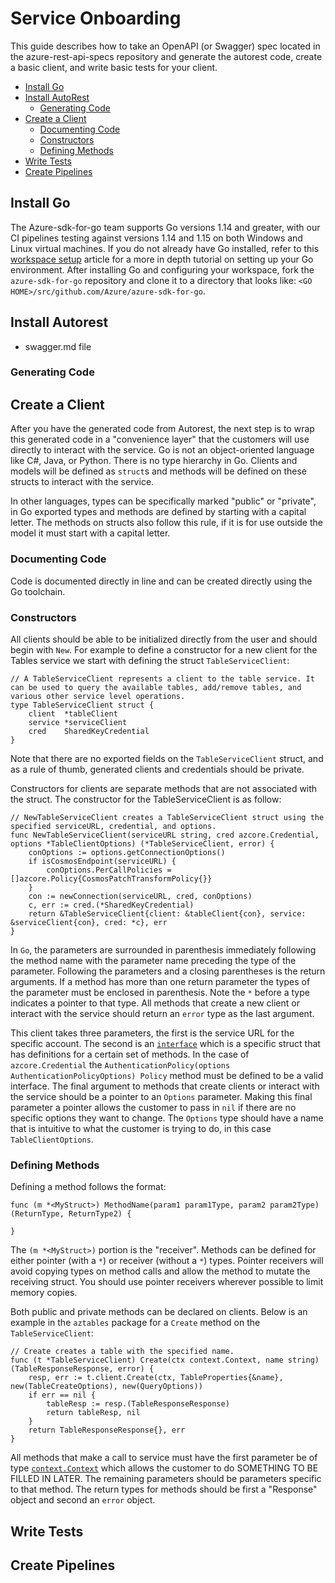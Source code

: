 # Service Onboarding

This guide describes how to take an OpenAPI (or Swagger) spec located in the azure-rest-api-specs repository and generate the autorest code, create a basic client, and write basic tests for your client.

* [Install Go](#install-go)
* [Install AutoRest](#install-autorest)
    * [Generating Code](#generating-code)
* [Create a Client](#create-a-client)
	* [Documenting Code](#documenting-code)
    * [Constructors](#constructors)
	* [Defining Methods](#defining-methods)
* [Write Tests](#write-tests)
* [Create Pipelines](#create-pipelines)

## Install Go

The Azure-sdk-for-go team supports Go versions 1.14 and greater, with our CI pipelines testing against versions 1.14 and 1.15 on both Windows and Linux virtual machines. If you do not already have Go installed, refer to this [workspace setup][workspace_setup] article for a more in depth tutorial on setting up your Go environment. After installing Go and configuring your workspace, fork the `azure-sdk-for-go` repository and clone it to a directory that looks like: `<GO HOME>/src/github.com/Azure/azure-sdk-for-go`.

## Install Autorest

* swagger.md file
### Generating Code


## Create a Client

After you have the generated code from Autorest, the next step is to wrap this generated code in a "convenience layer" that the customers will use directly to interact with the service. Go is not an object-oriented language like C#, Java, or Python. There is no type hierarchy in Go. Clients and models will be defined as `struct`s and methods will be defined on these structs to interact with the service.

In other languages, types can be specifically marked "public" or "private", in Go exported types and methods are defined by starting with a capital letter. The methods on structs also follow this rule, if it is for use outside the model it must start with a capital letter.

### Documenting Code
Code is documented directly in line and can be created directly using the Go toolchain.

### Constructors
All clients should be able to be initialized directly from the user and should begin with `New`. For example to define a constructor for a new client for the Tables service we start with defining the struct `TableServiceClient`:
```golang
// A TableServiceClient represents a client to the table service. It can be used to query the available tables, add/remove tables, and various other service level operations.
type TableServiceClient struct {
	client  *tableClient
	service *serviceClient
	cred    SharedKeyCredential
}
```
Note that there are no exported fields on the `TableServiceClient` struct, and as a rule of thumb, generated clients and credentials should be private.

Constructors for clients are separate methods that are not associated with the struct. The constructor for the TableServiceClient is as follow:
```golang
// NewTableServiceClient creates a TableServiceClient struct using the specified serviceURL, credential, and options.
func NewTableServiceClient(serviceURL string, cred azcore.Credential, options *TableClientOptions) (*TableServiceClient, error) {
	conOptions := options.getConnectionOptions()
	if isCosmosEndpoint(serviceURL) {
		conOptions.PerCallPolicies = []azcore.Policy{CosmosPatchTransformPolicy{}}
	}
	con := newConnection(serviceURL, cred, conOptions)
	c, err := cred.(*SharedKeyCredential)
	return &TableServiceClient{client: &tableClient{con}, service: &serviceClient{con}, cred: *c}, err
}
```
In `Go`, the parameters are surrounded in parenthesis immediately following the method name with the parameter name preceding the type of the parameter. Following the parameters and a closing parentheses is the return arguments. If a method has more than one return parameter the types of the parameter must be enclosed in parenthesis. Note the `*` before a type indicates a pointer to that type. All methods that create a new client or interact with the service should return an `error` type as the last argument.

This client takes three parameters, the first is the service URL for the specific account. The second is an [`interface`](https://gobyexample.com/interfaces) which is a specific struct that has definitions for a certain set of methods. In the case of `azcore.Credential` the `AuthenticationPolicy(options AuthenticationPolicyOptions) Policy` method must be defined to be a valid interface. The final argument to methods that create clients or interact with the service should be a pointer to an `Options` parameter. Making this final parameter a pointer allows the customer to pass in `nil` if there are no specific options they want to change. The `Options` type should have a name that is intuitive to what the customer is trying to do, in this case `TableClientOptions`.

### Defining Methods
Defining a method follows the format:
```golang
func (m *<MyStruct>) MethodName(param1 param1Type, param2 param2Type) (ReturnType, ReturnType2) {

}
```
The `(m *<MyStruct>)` portion is the "receiver". Methods can be defined for either pointer (with a `*`) or receiver (without a `*`) types. Pointer receivers will avoid copying types on method calls and allow the method to mutate the receiving struct. You should use pointer receivers wherever possible to limit memory copies.


Both public and private methods can be declared on clients. Below is an example in the `aztables` package for a `Create` method on the `TableServiceClient`:
```golang
// Create creates a table with the specified name.
func (t *TableServiceClient) Create(ctx context.Context, name string) (TableResponseResponse, error) {
	resp, err := t.client.Create(ctx, TableProperties{&name}, new(TableCreateOptions), new(QueryOptions))
	if err == nil {
		tableResp := resp.(TableResponseResponse)
		return tableResp, nil
	}
	return TableResponseResponse{}, err
}
```

All methods that make a call to service must have the first parameter be of type [`context.Context`][golang_context] which allows the customer to do SOMETHING TO BE FILLED IN LATER. The remaining parameters should be parameters specific to that method. The return types for methods should be first a "Response" object and second an `error` object.



## Write Tests

## Create Pipelines

<!-- LINKS -->
[workspace_setup]: https://www.digitalocean.com/community/tutorials/how-to-install-go-and-set-up-a-local-programming-environment-on-windows-10
[golang_context]: https://golang.org/pkg/context/#Context